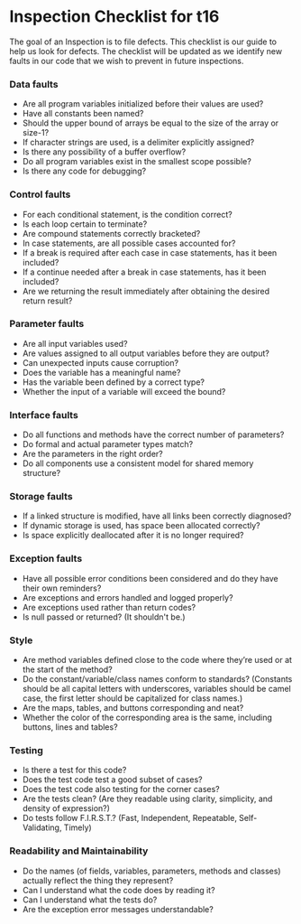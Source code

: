 # Inspection Checklist for t16

The goal of an Inspection is to file defects.
This checklist is our guide to help us look for defects.
The checklist will be updated as we identify new faults in our code that we wish to prevent in future inspections.


### Data faults
* Are all program variables initialized before their values are used?
* Have all constants been named?
* Should the upper bound of arrays be equal to the size of the array or size-1?
* If character strings are used, is a delimiter explicitly assigned?
* Is there any possibility of a buffer overflow?
* Do all program variables exist in the smallest scope possible?
* Is there any code for debugging?

### Control faults
* For each conditional statement, is the condition correct?
* Is each loop certain to terminate?
* Are compound statements correctly bracketed?
* In case statements, are all possible cases accounted for?
* If a break is required after each case in case statements, has it been included?
* If a continue needed after a break in case statements, has it been included?
* Are we returning the result immediately after obtaining the desired return result?

### Parameter faults
* Are all input variables used?
* Are values assigned to all output variables before they are output?
* Can unexpected inputs cause corruption?
* Does the variable has a meaningful name?
* Has the variable been defined by a correct type?
* Whether the input of a variable will exceed the bound?

### Interface faults
* Do all functions and methods have the correct number of parameters?
* Do formal and actual parameter types match?
* Are the parameters in the right order?
* Do all components use a consistent model for shared memory structure?

### Storage faults
* If a linked structure is modified, have all links been correctly diagnosed?
* If dynamic storage is used, has space been allocated correctly?
* Is space explicitly deallocated after it is no longer required?

### Exception faults
* Have all possible error conditions been considered and do they have their own reminders?
* Are exceptions and errors handled and logged properly?
* Are exceptions used rather than return codes?
* Is null passed or returned? (It shouldn't be.)

### Style
* Are method variables defined close to the code where they’re used or at the start of the method?
* Do the constant/variable/class names conform to standards? (Constants should be all capital letters with underscores, variables should be camel case, the first letter should be capitalized for class names.)
* Are the maps, tables, and buttons corresponding and neat?
* Whether the color of the corresponding area is the same, including buttons, lines and tables?

### Testing
* Is there a test for this code?
* Does the test code test a good subset of cases? 
* Does the test code also testing for the corner cases?
* Are the tests clean? (Are they readable using clarity, simplicity, and density of expression?)
* Do tests follow F.I.R.S.T.? (Fast, Independent, Repeatable, Self-Validating, Timely)

### Readability and Maintainability 
* Do the names (of fields, variables, parameters, methods and classes) actually reflect the thing they represent?
* Can I understand what the code does by reading it?
* Can I understand what the tests do?
* Are the exception error messages understandable?
